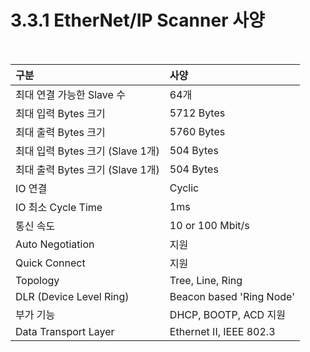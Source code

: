 ﻿# 3.3.1 EtherNet/IP Scanner 사양

<br>


| **구분**                       | **사양**                  |
| :---                           | :---                     |
| 최대 연결 가능한 Slave 수        | 64개                      |
| 최대 입력 Bytes 크기             | 5712 Bytes                |
| 최대 출력 Bytes 크기             | 5760 Bytes                |
| 최대 입력 Bytes 크기 (Slave 1개) | 504 Bytes                 |
| 최대 출력 Bytes 크기 (Slave 1개) | 504 Bytes                 |
| IO 연결                         | Cyclic                    |
| IO 최소 Cycle Time              | 1ms                       |
| 통신 속도                       | 10 or 100 Mbit/s          |
| Auto Negotiation                | 지원                      |
| Quick Connect                   | 지원                      |
| Topology                        | Tree, Line, Ring          |
| DLR (Device Level Ring)         | Beacon based 'Ring Node'  |
| 부가 기능                        | DHCP, BOOTP, ACD  지원    |
| Data Transport Layer            | Ethernet II, IEEE 802.3   |
